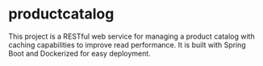 # productcatalog
This project is a RESTful web service for managing a product catalog with caching capabilities to improve read performance. It is built with Spring Boot and Dockerized for easy deployment.
